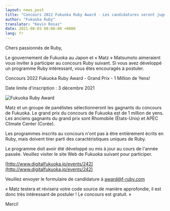 ```yaml
---
layout: news_post
title: "Concours 2022 Fukuoka Ruby Award - Les candidatures seront jugées par Matz"
author: "Fukuoka Ruby"
translator: "Kevin Rosaz"
date: 2021-08-03 00:00:00 +0000
lang: fr
---
```


Chers passionnés de Ruby,

Le gouvernement de Fukuoka au Japon et « Matz » Matsumoto aimeraient vous inviter à participer au concours Ruby suivant. Si vous avez développé un programme Ruby intéressant, vous êtes encouragés à postuler.

Concours 2022 Fukuoka Ruby Award - Grand Prix - 1 Million de Yens!

Date limite d'inscription : 3 décembre 2021

![Fukuoka Ruby Award](https://www.digitalfukuoka.jp/javascripts/kcfinder/upload/images/fukuokarubyaward2017.png)

Matz et un groupe de panélistes sélectionneront les gagnants du concours de Fukuoka. Le grand prix du concours de Fukuoka est de 1 million de yens. Les anciens gagnants du grand prix sont Rhomobile (États-Unis) et APEC Climate Center (Corée).

Les programmes inscrits au concours n'ont pas à être entièrement écrits en Ruby, mais doivent tirer parti des caractéristiques uniques de Ruby.

Le programme doit avoir été développé ou mis à jour au cours de l'année passée. Veuillez visiter le site Web de Fukuoka suivant pour participer.

[http://www.digitalfukuoka.jp/events/242](http://www.digitalfukuoka.jp/events/242)

Veuillez envoyer le formulaire de candidature à award@f-ruby.com

« Matz testera et révisera votre code source de manière approfondie, il est donc très intéressant de postuler ! Le concours est gratuit. »

Merci!